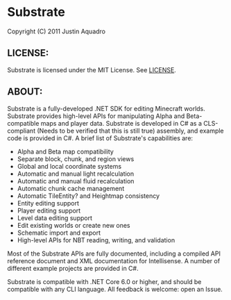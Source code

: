 # Substrate

Copyright (C) 2011 Justin Aquadro

## LICENSE:

Substrate is licensed under the MIT License. See [LICENSE](./LICENSE).

## ABOUT:

Substrate is a fully-developed .NET SDK for editing Minecraft worlds. Substrate
provides high-level APIs for manipulating Alpha and Beta-compatible
maps and player data. Substrate is developed in C# as a CLS-compliant (Needs to be verified that this is still true) assembly,
and example code is provided in C#. A brief list of
Substrate's capabilities are:

* Alpha and Beta map compatibility
* Separate block, chunk, and region views
* Global and local coordinate systems
* Automatic and manual light recalculation
* Automatic and manual fluid recalculation
* Automatic chunk cache management
* Automatic TileEntity? and Heightmap consistency
* Entity editing support
* Player editing support
* Level data editing support
* Edit existing worlds or create new ones
* Schematic import and export
* High-level APIs for NBT reading, writing, and validation

Most of the Substrate APIs are fully documented, including a compiled API
reference document and XML documentation for Intellisense. A number of
different example projects are provided in C#.

Substrate is compatible with .NET Core 6.0 or higher, and should
be compatible with any CLI language. All feedback is welcome: open an Issue.
